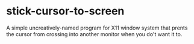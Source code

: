 # stick-cursor-to-screen
A simple uncreatively-named program for X11 window system that prents the cursor from crossing into another monitor when you do't want it to. 
